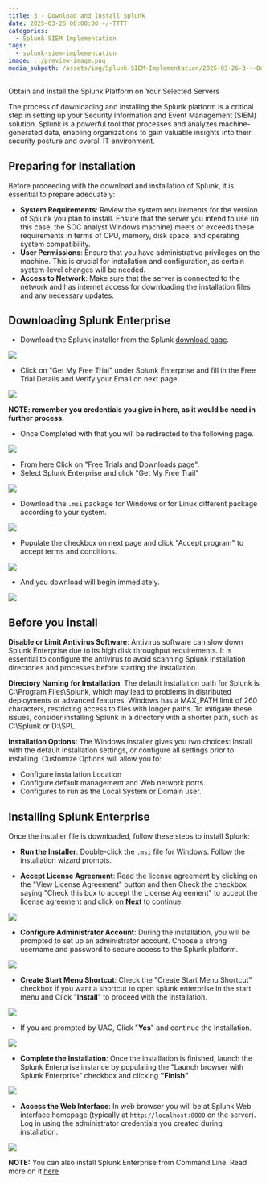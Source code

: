 ```yaml
---
title: 3 - Download and Install Splunk
date: 2025-03-26 00:00:00 +/-TTTT
categories:
  - Splunk SIEM Implementation
tags:
  - splunk-siem-implementation
image: ../preview-image.png
media_subpath: /assets/img/Splunk-SIEM-Implementation/2025-03-26-3---Download-and-Install-Splunk/
---
```


Obtain and Install the Splunk Platform on Your Selected Servers
  
The process of downloading and installing the Splunk platform is a critical step in setting up your Security Information and Event Management (SIEM) solution. Splunk is a powerful tool that processes and analyzes machine-generated data, enabling organizations to gain valuable insights into their security posture and overall IT environment.  

## Preparing for Installation

Before proceeding with the download and installation of Splunk, it is essential to prepare adequately:  

- **System Requirements**: Review the system requirements for the version of Splunk you plan to install. Ensure that the server you intend to use (in this case, the SOC analyst Windows machine) meets or exceeds these requirements in terms of CPU, memory, disk space, and operating system compatibility.  
- **User Permissions**: Ensure that you have administrative privileges on the machine. This is crucial for installation and configuration, as certain system-level changes will be needed.  
- **Access to Network**: Make sure that the server is connected to the network and has internet access for downloading the installation files and any necessary updates.  

## Downloading Splunk Enterprise

-  Download the Splunk installer from the Splunk [download page](https://www.splunk.com/en_us/download.html). 

![](2025-03-26-3---Download-and-Install-Splunk-1.png)

- Click on "Get My Free Trial" under Splunk Enterprise and fill in the Free Trial Details and Verify your Email on next page.

![](2025-03-26-3---Download-and-Install-Splunk-2.png)

**NOTE: remember you credentials you give in here, as it would be need in further process.**

- Once Completed with that you will be redirected to the following page.

![](2025-03-26-3---Download-and-Install-Splunk-3.png)

- From here Click on "Free Trials and Downloads page".
- Select Splunk Enterprise and click "Get My Free Trail"

![](2025-03-26-3---Download-and-Install-Splunk-4.png)

- Download the `.msi` package for Windows or for Linux different package according to your system.

![](2025-03-26-3---Download-and-Install-Splunk-5.png)

- Populate the checkbox on next page and click "Accept program" to accept terms and conditions.

![](2025-03-26-3---Download-and-Install-Splunk-6.png)

- And you download will begin immediately. 

![](2025-03-26-3---Download-and-Install-Splunk-7.png)

## Before you install

**Disable or Limit Antivirus Software**: Antivirus software can slow down Splunk Enterprise due to its high disk throughput requirements. It is essential to configure the antivirus to avoid scanning Splunk installation directories and processes before starting the installation.  
  
**Directory Naming for Installation**:  The default installation path for Splunk is C:\Program Files\Splunk, which may lead to problems in distributed deployments or advanced features. Windows has a MAX_PATH limit of 260 characters, restricting access to files with longer paths. To mitigate these issues, consider installing Splunk in a directory with a shorter path, such as C:\Splunk or D:\SPL.

**Installation Options:** The Windows installer gives you two choices: Install with the default installation settings, or configure all settings prior to installing. Customize Options will allow you to:
- Configure installation Location
- Configure default management and Web network ports.
- Configures to run as the Local System or Domain user.

## Installing Splunk Enterprise
  
Once the installer file is downloaded, follow these steps to install Splunk:  
  
- **Run the Installer**: Double-click the `.msi` file for Windows. Follow the installation wizard prompts.  

- **Accept License Agreement**: Read the license agreement by clicking on the "View License Agreement" button and then Check the checkbox saying "Check this box to accept the License Agreement" to accept the license agreement and click on **Next** to continue.

![](2025-03-26-3---Download-and-Install-Splunk-8.png)

- **Configure Administrator Account**: During the installation, you will be prompted to set up an administrator account. Choose a strong username and password to secure access to the Splunk platform.  

![](2025-03-26-3---Download-and-Install-Splunk-9.png)

- **Create Start Menu Shortcut**: Check the "Create Start Menu Shortcut" checkbox if you want a shortcut to open splunk enterprise in the start menu and Click "**Install**" to proceed with the installation.
 
![](2025-03-26-3---Download-and-Install-Splunk-10.png)


- If you are prompted by UAC, Click "**Yes**" and continue the Installation.

![](2025-03-26-3---Download-and-Install-Splunk-11.png)
  
- **Complete the Installation**: Once the installation is finished, launch the Splunk Enterprise instance by populating the "Launch browser with Splunk Enterprise" checkbox and clicking **"Finish"** 

![](2025-03-26-3---Download-and-Install-Splunk-12.png)

  
- **Access the Web Interface**: In web browser you will be at Splunk Web interface homepage (typically at `http://localhost:8000` on the server). Log in using the administrator credentials you created during installation.  

![](2025-03-26-3---Download-and-Install-Splunk-13.png)

**NOTE:** You can also install Splunk Enterprise from Command Line. Read more on it [here](https://docs.splunk.com/Documentation/Splunk/9.4.1/Installation/InstallonWindowsviathecommandline)
  

